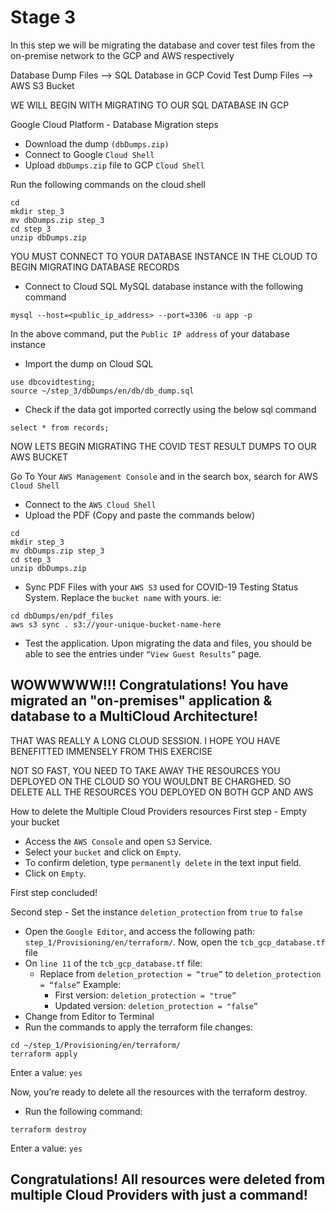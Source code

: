 # Stage 3

In this step we will be migrating the database and cover test files from the on-premise network to the GCP and AWS respectively

Database Dump Files —> SQL Database in GCP
Covid Test Dump Files —> AWS S3 Bucket


WE WILL BEGIN WITH MIGRATING TO OUR SQL DATABASE IN GCP

Google Cloud Platform - Database Migration steps

* Download the dump `(dbDumps.zip)`
* Connect to Google `Cloud Shell`
* Upload `dbDumps.zip` file to GCP `Cloud Shell`

Run the following commands on the cloud shell
```
cd
mkdir step_3
mv dbDumps.zip step_3
cd step_3
unzip dbDumps.zip
```

YOU MUST CONNECT TO YOUR DATABASE INSTANCE IN THE CLOUD TO BEGIN MIGRATING DATABASE RECORDS

* Connect to Cloud SQL MySQL database instance with the following command

`mysql --host=<public_ip_address> --port=3306 -u app -p`

In the above command, put the `Public IP address` of your database instance


* Import the dump on Cloud SQL
```
use dbcovidtesting;
source ~/step_3/dbDumps/en/db/db_dump.sql
```


* Check if the data got imported correctly using the below sql command

`select * from records;`


NOW LETS BEGIN MIGRATING THE COVID TEST RESULT DUMPS TO OUR AWS BUCKET

Go To Your `AWS Management Console` and in the search box, search for AWS `Cloud Shell`

* Connect to the `AWS Cloud Shell`
* Upload the PDF (Copy and paste the commands below)

```
cd
mkdir step_3
mv dbDumps.zip step_3
cd step_3
unzip dbDumps.zip
```


* Sync PDF Files with your `AWS S3` used for COVID-19 Testing Status System. Replace the `bucket name` with yours. ie:

```
cd dbDumps/en/pdf_files
aws s3 sync . s3://your-unique-bucket-name-here
```

* Test the application. Upon migrating the data and files, you should be able to see the entries under `“View Guest Results”` page.


## WOWWWWW!!! Congratulations! You have migrated an "on-premises" application & database to a MultiCloud Architecture!

THAT WAS REALLY A LONG CLOUD SESSION. I HOPE YOU HAVE BENEFITTED IMMENSELY FROM THIS EXERCISE

NOT SO FAST, YOU NEED TO TAKE AWAY THE RESOURCES YOU DEPLOYED ON THE CLOUD SO YOU WOULDNT BE CHARGHED. SO DELETE ALL THE RESOURCES YOU DEPLOYED ON BOTH GCP AND AWS

How to delete the Multiple Cloud Providers resources
First step - Empty your bucket
* Access the `AWS Console` and open `S3` Service.
* Select your `bucket` and click on `Empty`.
* To confirm deletion, type `permanently delete` in the text input field.
* Click on `Empty`.

First step concluded!


Second step - Set the instance `deletion_protection` from `true` to `false`
* Open the `Google Editor`, and access the following path: `step_1/Provisioning/en/terraform/`. Now, open the `tcb_gcp_database.tf` file 
* On `line 11` of the `tcb_gcp_database.tf` file:
    * Replace from `deletion_protection = “true”` to `deletion_protection = “false”` Example:
        * First version: `deletion_protection = "true”`
        * Updated version: `deletion_protection = "false”`
* Change from Editor to Terminal 
* Run the commands to apply the terraform file changes: 
```
cd ~/step_1/Provisioning/en/terraform/
terraform apply
```
Enter a value: `yes`

Now, you’re ready to delete all the resources with the terraform destroy.

* Run the following command:
```
terraform destroy
```
Enter a value: `yes`


## Congratulations! All resources were deleted from multiple Cloud Providers with just a command!








